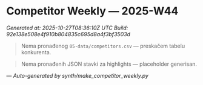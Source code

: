 # Competitor Weekly — 2025-W44

_Generated at: 2025-10-27T08:36:10Z UTC_
_Build: 92e138e508e4f910b804835c695d8a4f3bf3503d_

> Nema pronađenog `05-data/competitors.csv` — preskačem tabelu konkurenta.

> Nema pronađenih JSON stavki za highlights — placeholder generisan.

—
_Auto-generated by synth/make_competitor_weekly.py_